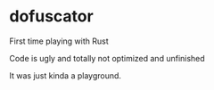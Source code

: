 # dofuscator
First time playing with Rust

Code is ugly and totally not optimized and unfinished

It was just kinda a playground.
